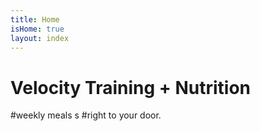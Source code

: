 ```yaml
---
title: Home
isHome: true
layout: index
---
```


# Velocity Training + Nutrition
#weekly meals s
#right to your door.


 